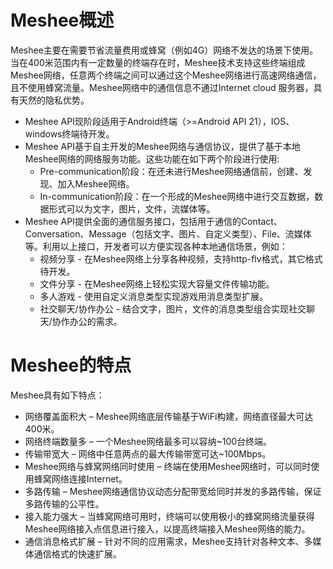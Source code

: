 #	Meshee概述

Meshee主要在需要节省流量费用或蜂窝（例如4G）网络不发达的场景下使用。当在400米范围内有一定数量的终端存在时，Meshee技术支持这些终端组成Meshee网络，任意两个终端之间可以通过这个Meshee网络进行高速网络通信，且不使用蜂窝流量。Meshee网络中的通信信息不通过Internet cloud 服务器，具有天然的隐私优势。
*	Meshee API现阶段适用于Android终端（>=Android API 21），IOS、windows终端待开发。
*	Meshee API基于自主开发的Meshee网络与通信协议，提供了基于本地Meshee网络的网络服务功能。这些功能在如下两个阶段进行使用:
	*	Pre-communication阶段：在还未进行Meshee网络通信前，创建、发现、加入Meshee网络。
	*	In-communication阶段：在一个形成的Meshee网络中进行交互数据，数据形式可以为文字，图片，文件，流媒体等。
*	Meshee API提供全面的通信服务接口，包括用于通信的Contact、Conversation、Message（包括文字、图片、自定义类型）、File、流媒体等。利用以上接口，开发者可以方便实现各种本地通信场景，例如：
	*	视频分享 - 在Meshee网络上分享各种视频，支持http-flv格式，其它格式待开发。
	*	文件分享 - 在Meshee网络上轻松实现大容量文件传输功能。
	*	多人游戏 - 使用自定义消息类型实现游戏用消息类型扩展。
	*	社交聊天/协作办公 - 结合文字，图片，文件的消息类型组合实现社交聊天/协作办公的需求。
  
#	Meshee的特点

Meshee具有如下特点：
*	网络覆盖面积大 – Meshee网络底层传输基于WiFi构建，网络直径最大可达400米。
*	网络终端数量多 – 一个Meshee网络最多可以容纳~100台终端。
*	传输带宽大 – 网络中任意两点的最大传输带宽可达~100Mbps。
*	Meshee网络与蜂窝网络同时使用 – 终端在使用Meshee网络时，可以同时使用蜂窝网络连接Internet。
*	多路传输 – Meshee网络通信协议动态分配带宽给同时并发的多路传输，保证多路传输的公平性。
*	接入能力强大 – 当蜂窝网络可用时，终端可以使用极小的蜂窝网络流量获得Meshee网络接入点信息进行接入，以提高终端接入Meshee网络的能力。
*	通信消息格式扩展 – 针对不同的应用需求，Meshee支持针对各种文本、多媒体通信格式的快速扩展。
